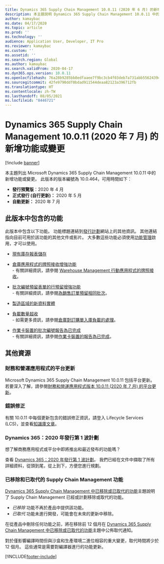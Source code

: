 ```yaml
---
title: Dynamics 365 Supply Chain Management 10.0.11 (2020 年 6 月) 的新增功能或變更
description: 本主題說明 Dynamics 365 Supply Chain Management 10.0.11 中的新增功能或變更。
author: kamaybac
ms.date: 04/17/2020
ms.topic: article
ms.prod: ''
ms.technology: ''
audience: Application User, Developer, IT Pro
ms.reviewer: kamaybac
ms.custom: ''
ms.assetid: ''
ms.search.region: Global
ms.author: kamaybac
ms.search.validFrom: 2020-04-17
ms.dyn365.ops.version: 10.0.11
ms.openlocfilehash: 76a28b9285bb8edfaaee7f9bc3cb4f03deb7a731abb55624394278d72398c748
ms.sourcegitcommit: 42fe9790ddf0bdad911544deaa82123a396712fb
ms.translationtype: HT
ms.contentlocale: zh-TW
ms.lasthandoff: 08/05/2021
ms.locfileid: "8446721"
---
```

# <a name="whats-new-or-changed-in-dynamics-365-supply-chain-management-10011-july-2020"></a>Dynamics 365 Supply Chain Management 10.0.11 (2020 年 7 月) 的新增功能或變更

[!include [banner](../includes/banner.md)]

本主題列出 Microsoft Dynamics 365 Supply Chain Management 10.0.11 中的新增功能或變更。 此版本的版本編號為 10.0.464，可用時間如下：

- **發行預覽版**：2020 年 4 月
- **正式發行 (自行更新)：** 2020 年 5 月
- **自動更新：** 2020 年 7 月

## <a name="features-included-in-this-release"></a>此版本中包含的功能

此版本中包含以下功能。 功能標題連結到[發行計劃](/dynamics365/release-plans/)網站上的其他資訊。 其他連結指向目前可用於該功能的其他文件或影片。 大多數這些功能必須使用[功能管理](../../fin-ops-core/fin-ops/get-started/feature-management/feature-management-overview.md)啟用，才可以使用。

- [現有庫存報表儲存](/dynamics365-release-plan/2020wave1/dynamics365-supply-chain-management/inventory-on-hand-report-storage)

- [倉庫應用程式的牌照接收增強功能](/dynamics365-release-plan/2020wave1/dynamics365-supply-chain-management/license-plate-receiving-enhancements-warehousing-mobile-app)<br> - 有關詳細資訊，請參閱 [Warehouse Management 行動應用程式的牌照接收](../warehousing/warehousing-mobile-device-app-license-plate-receiving.md)。

- [批次編號預留表單的行預留增強功能](/dynamics365-release-plan/2020wave1/dynamics365-supply-chain-management/line-reservation-enhancements-batch-number-reservation-form)<br> - 有關詳細資訊，請參閱[為銷售訂單預留相同批次](../sales-marketing/reserve-same-batch-sales-order.md)。

- [製造區域的新資料實體](/dynamics365-release-plan/2020wave1/dynamics365-supply-chain-management/new-data-entities-manufacturing-area)

- [負載數量超收](/dynamics365-release-plan/2020wave1/dynamics365-supply-chain-management/warehouse-management-inbound-load-management-enhancement)<br> - 如需更多資訊，請參閱[倉庫對訂購單入庫負載的處理](../warehousing/inbound-load-handling.md)。

- [作業卡裝置的批次編號報告為已完成](/dynamics365-release-plan/2020wave1/dynamics365-supply-chain-management/report-as-finished-batch-numbers-job-card-device)<br> - 有關詳細資訊，請參閱[作業卡裝置的報告為已完成](../production-control/report-finished-job-device.md)。

## <a name="additional-resources"></a>其他資源

### <a name="platform-updates-for-finance-and-operations-apps"></a>財務和營運應用程式的平台更新

Microsoft Dynamics 365 Supply Chain Management 10.0.11 包括平台更新。 若要深入了解，請參閱[財務和營運應用程式版本 10.0.11 (2020 年 7 月) 的平台更新](../../fin-ops-core/dev-itpro/get-started/whats-new-platform-update-35.md)。

### <a name="bug-fixes"></a>錯誤修正

有關 10.0.11 中每個更新包含的錯誤修正資訊，請登入 Lifecycle Services (LCS)，並查看[知識庫文章](https://fix.lcs.dynamics.com/Issue/Details?bugId=438264&dbType=3&qc=d7dbe350d53c7743949f6afa556ea8d19b4fc1d3e16824e1a2eef32e0c3b300a)。

### <a name="dynamics-365-2020-release-wave-1-plan"></a>Dynamics 365：2020 年發行第 1 波計劃

想了解商務應用程式或平台中即將推出和最近發布的功能嗎？

查看 [Dynamics 365：2020 年發行第 1 波計劃](/dynamics365-release-plan/2020wave1/index)。 我們已經在文件中擷取了所有詳細資料，從頭到尾，從上到下，方便您進行規劃。

### <a name="removed-and-deprecated-supply-chain-management-features"></a>已移除和已取代的 Supply Chain Management 功能

[Dynamics 365 Supply Chain Management 中已移除或已取代的功能](removed-deprecated-features-scm-updates.md)主題說明了 Supply Chain Management 已經或計劃移除或取代的功能。

- *已移除* 功能不再於產品中提供該功能。
- *已取代* 功能未進行開發，可能會在未來的更新中移除。

在從產品中刪除任何功能之前，將在移除前 12 個月在 [Dynamics 365 Supply Chain Management 中已移除或已取代的功能](removed-deprecated-features-scm-updates.md)主題中公佈取代通知。

對於僅影響編譯時間但與沙盒和生產環境二進位相容的重大變更，取代時間將少於 12 個月。 這些通常是需要對編譯器進行的功能更新。


[!INCLUDE[footer-include](../../includes/footer-banner.md)]